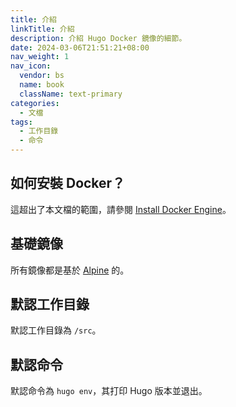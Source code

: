 ```yaml
---
title: 介紹
linkTitle: 介紹
description: 介紹 Hugo Docker 鏡像的細節。
date: 2024-03-06T21:51:21+08:00
nav_weight: 1
nav_icon:
  vendor: bs
  name: book
  className: text-primary
categories:
  - 文檔
tags:
  - 工作目錄
  - 命令
---
```


## 如何安裝 Docker？

這超出了本文檔的範圍，請參閱 [Install Docker Engine](https://docs.docker.com/engine/install/)。

## 基礎鏡像

所有鏡像都是基於 [Alpine](https://hub.docker.com/_/alpine) 的。

## 默認工作目錄

默認工作目錄為 `/src`。

## 默認命令

默認命令為 `hugo env`，其打印 Hugo 版本並退出。
